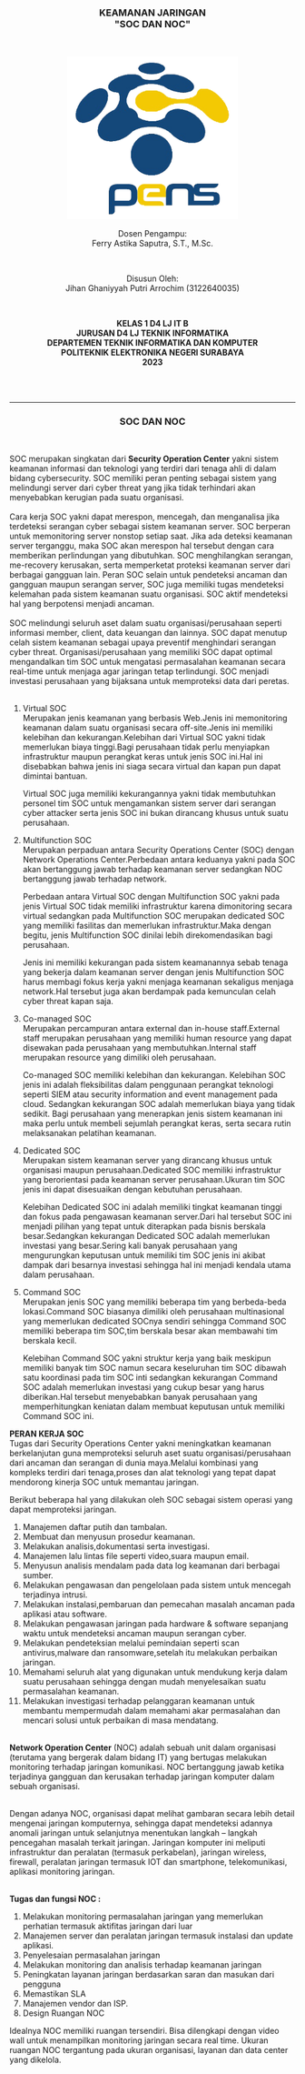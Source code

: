 <div class="cover" align="center">

<h3>
    <b>KEAMANAN JARINGAN</b><br>
    "SOC DAN NOC"
</h3><br>

<img src="../Images/Logo_PENS.png" width="300"><br>

<p>Dosen Pengampu:<br>
Ferry Astika Saputra, S.T., M.Sc.</p> <br>

<p>Disusun Oleh:<br>
Jihan Ghaniyyah Putri Arrochim (3122640035)</p><br>

<p>
    <b>
        KELAS 1 D4 LJ IT B <br>
        JURUSAN D4 LJ TEKNIK INFORMATIKA <br>
        DEPARTEMEN TEKNIK INFORMATIKA DAN KOMPUTER <br> 
        POLITEKNIK ELEKTRONIKA NEGERI SURABAYA <br>
        2023
    </b>
</p>

</div> <br><br>

<div class="isiLaporan">

<hr>

<h3 align="center">SOC DAN NOC</h3> <br>

SOC merupakan singkatan dari **Security Operation Center** yakni sistem keamanan informasi dan teknologi yang terdiri dari tenaga ahli di dalam bidang cybersecurity. SOC memiliki peran penting sebagai sistem yang melindungi server dari cyber threat yang jika tidak terhindari akan menyebabkan kerugian pada suatu organisasi. <br><br>
Cara kerja SOC yakni dapat merespon, mencegah, dan menganalisa jika terdeteksi serangan cyber sebagai sistem keamanan server. SOC berperan untuk memonitoring server nonstop setiap saat. Jika ada deteksi keamanan server terganggu, maka SOC akan merespon hal tersebut dengan cara memberikan perlindungan yang dibutuhkan. SOC menghilangkan serangan, me-recovery kerusakan, serta memperketat proteksi keamanan server dari berbagai gangguan lain. Peran SOC selain untuk pendeteksi ancaman dan gangguan maupun serangan server, SOC juga memiliki tugas mendeteksi kelemahan pada sistem keamanan suatu organisasi. SOC aktif mendeteksi hal yang berpotensi menjadi ancaman. <br><br>
SOC melindungi seluruh aset dalam suatu organisasi/perusahaan seperti informasi member, client, data keuangan dan lainnya. SOC dapat menutup celah sistem keamanan sebagai upaya preventif menghindari serangan cyber threat. Organisasi/perusahaan yang memiliki SOC dapat optimal mengandalkan tim SOC untuk mengatasi permasalahan keamanan secara real-time untuk menjaga agar jaringan tetap terlindungi. SOC menjadi investasi perusahaan yang bijaksana untuk memproteksi data dari peretas.<br><br>

1. Virtual SOC <br>
   Merupakan jenis keamanan yang berbasis Web.Jenis ini memonitoring keamanan dalam suatu organisasi secara off-site.Jenis ini memiliki kelebihan dan kekurangan.Kelebihan dari Virtual SOC yakni tidak memerlukan biaya tinggi.Bagi perusahaan tidak perlu menyiapkan infrastruktur maupun perangkat keras untuk jenis SOC ini.Hal ini disebabkan bahwa jenis ini siaga secara virtual dan kapan pun dapat dimintai bantuan.

    Virtual SOC juga memiliki kekurangannya yakni tidak membutuhkan personel tim SOC untuk mengamankan sistem server dari serangan cyber attacker serta jenis SOC ini bukan dirancang khusus untuk suatu perusahaan.

2. Multifunction SOC <br>
   Merupakan perpaduan antara Security Operations Center (SOC) dengan Network Operations Center.Perbedaan antara keduanya yakni pada SOC akan bertanggung jawab terhadap keamanan server sedangkan NOC bertanggung jawab terhadap network.

    Perbedaan antara Virtual SOC dengan Multifunction SOC yakni pada jenis Virtual SOC tidak memiliki infrastruktur karena dimonitoring secara virtual sedangkan pada Multifunction SOC merupakan dedicated SOC yang memiliki fasilitas dan memerlukan infrastruktur.Maka dengan begitu, jenis Multifunction SOC dinilai lebih direkomendasikan bagi perusahaan.

    Jenis ini memiliki kekurangan pada sistem keamanannya sebab tenaga yang bekerja dalam keamanan server dengan jenis Multifunction SOC harus membagi fokus kerja yakni menjaga keamanan sekaligus menjaga network.Hal tersebut juga akan berdampak pada kemunculan celah cyber threat kapan saja.

3. Co-managed SOC <br>
   Merupakan percampuran antara external dan in-house staff.External staff merupakan perusahaan yang memiliki human resource yang dapat disewakan pada perusahaan yang membutuhkan.Internal staff merupakan resource yang dimiliki oleh perusahaan.

    Co-managed SOC memiliki kelebihan dan kekurangan. Kelebihan SOC jenis ini adalah fleksibilitas dalam penggunaan perangkat teknologi seperti SIEM atau security information and event management pada cloud.
    Sedangkan kekurangan SOC adalah memerlukan biaya yang tidak sedikit. Bagi perusahaan yang menerapkan jenis sistem keamanan ini maka perlu untuk membeli sejumlah perangkat keras, serta secara rutin melaksanakan pelatihan keamanan.

4. Dedicated SOC <br>
   Merupakan sistem keamanan server yang dirancang khusus untuk organisasi maupun perusahaan.Dedicated SOC memiliki infrastruktur yang berorientasi pada keamanan server perusahaan.Ukuran tim SOC jenis ini dapat disesuaikan dengan kebutuhan perusahaan.

    Kelebihan Dedicated SOC ini adalah memiliki tingkat keamanan tinggi dan fokus pada pengawasan keamanan server.Dari hal tersebut SOC ini menjadi pilihan yang tepat untuk diterapkan pada bisnis berskala besar.Sedangkan kekurangan Dedicated SOC adalah memerlukan investasi yang besar.Sering kali banyak perusahaan yang mengurungkan keputusan untuk memiliki tim SOC jenis ini akibat dampak dari besarnya investasi sehingga hal ini menjadi kendala utama dalam perusahaan.

5. Command SOC <br>
   Merupakan jenis SOC yang memiliki beberapa tim yang berbeda-beda lokasi.Command SOC biasanya dimiliki oleh perusahaan multinasional yang memerlukan dedicated SOCnya sendiri sehingga Command SOC memiliki beberapa tim SOC,tim berskala besar akan membawahi tim berskala kecil.

    Kelebihan Command SOC yakni struktur kerja yang baik meskipun memiliki banyak tim SOC namun secara keseluruhan tim SOC dibawah satu koordinasi pada tim SOC inti sedangkan kekurangan Command SOC adalah memerlukan investasi yang cukup besar yang harus diberikan.Hal tersebut menyebabkan banyak perusahaan yang memperhitungkan keniatan dalam membuat keputusan untuk memiliki Command SOC ini.

**PERAN KERJA SOC** <br>
Tugas dari Security Operations Center yakni meningkatkan keamanan berkelanjutan guna memproteksi seluruh aset suatu organisasi/perusahaan dari ancaman dan serangan di dunia maya.Melalui kombinasi yang kompleks terdiri dari tenaga,proses dan alat teknologi yang tepat dapat mendorong kinerja SOC untuk memantau jaringan.

Berikut beberapa hal yang dilakukan oleh SOC sebagai sistem operasi yang dapat memproteksi jaringan.

1. Manajemen daftar putih dan tambalan.
2. Membuat dan menyusun prosedur keamanan.
3. Melakukan analisis,dokumentasi serta investigasi.
4. Manajemen lalu lintas file seperti video,suara maupun email.
5. Menyusun analisis mendalam pada data log keamanan dari berbagai sumber.
6. Melakukan pengawasan dan pengelolaan pada sistem untuk mencegah terjadinya intrusi.
7. Melakukan instalasi,pembaruan dan pemecahan masalah ancaman pada aplikasi atau software.
8. Melakukan pengawasan jaringan pada hardware & software sepanjang waktu untuk mendeteksi ancaman maupun serangan cyber.
9. Melakukan pendeteksian melalui pemindaian seperti scan antivirus,malware dan ransomware,setelah itu melakukan perbaikan jaringan.
10. Memahami seluruh alat yang digunakan untuk mendukung kerja dalam suatu perusahaan sehingga dengan mudah menyelesaikan suatu permasalahan keamanan.
11. Melakukan investigasi terhadap pelanggaran keamanan untuk membantu mempermudah dalam memahami akar permasalahan dan mencari solusi untuk perbaikan di masa mendatang. <br><br>

**Network Operation Center** (NOC) adalah sebuah unit dalam organisasi (terutama yang bergerak dalam bidang IT) yang bertugas melakukan monitoring terhadap jaringan komunikasi. NOC bertanggung jawab ketika terjadinya gangguan dan kerusakan terhadap jaringan komputer dalam sebuah organisasi. <br><br>

Dengan adanya NOC, organisasi dapat melihat gambaran secara lebih detail mengenai jaringan komputernya, sehingga dapat mendeteksi adannya anomali jaringan untuk selanjutnya menentukan langkah – langkah pencegahan masalah terkait jaringan. Jaringan komputer ini meliputi infrastruktur dan peralatan (termasuk perkabelan), jaringan wireless, firewall, peralatan jaringan termasuk IOT dan smartphone, telekomunikasi, aplikasi monitoring jaringan. <br><br>

**Tugas dan fungsi NOC :** <br>

1. Melakukan monitoring permasalahan jaringan yang memerlukan perhatian termasuk aktifitas jaringan dari luar
2. Manajemen server dan peralatan jaringan termasuk instalasi dan update aplikasi.
3. Penyelesaian permasalahan jaringan
4. Melakukan monitoring dan analisis terhadap keamanan jaringan
5. Peningkatan layanan jaringan berdasarkan saran dan masukan dari pengguna
6. Memastikan SLA
7. Manajemen vendor dan ISP.
8. Design Ruangan NOC

Idealnya NOC memiliki ruangan tersendiri. Bisa dilengkapi dengan video wall untuk menampilkan monitoring jaringan secara real time. Ukuran ruangan NOC tergantung pada ukuran organisasi, layanan dan data center yang dikelola.

</div>

